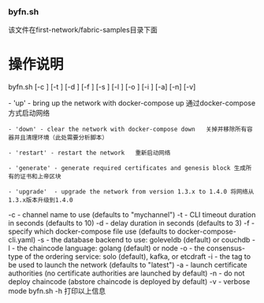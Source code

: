 ### byfn.sh

该文件在first-network/fabric-samples目录下面



# 操作说明

byfn.sh <mode> [-c <channel name>] [-t <timeout>] [-d <delay>] [-f <docker-compose-file>] [-s <dbtype>] [-l <language>] [-o <consensus-type>] [-i <imagetag>] [-a] [-n] [-v] 

<mode> 
    - 'up' - bring up the network with docker-compose up 通过docker-compose方式启动网络

    - 'down' - clear the network with docker-compose down   关掉并移除所有容器并且清理环境（此处需要分析脚本）

    - 'restart' - restart the network   重新启动网络

    - 'generate' - generate required certificates and genesis block 生成所有的证书和上帝区块

    - 'upgrade'  - upgrade the network from version 1.3.x to 1.4.0 将网络从1.3.x版本升级到1.4.0

  -c <channel name> - channel name to use (defaults to \"mychannel\")
  -t <timeout> - CLI timeout duration in seconds (defaults to 10)
  -d <delay> - delay duration in seconds (defaults to 3)
  -f <docker-compose-file> - specify which docker-compose file use (defaults to docker-compose-cli.yaml)
  -s <dbtype> - the database backend to use: goleveldb (default) or couchdb
  -l <language> - the chaincode language: golang (default) or node
  -o <consensus-type> - the consensus-type of the ordering service: solo (default), kafka, or etcdraft
  -i <imagetag> - the tag to be used to launch the network (defaults to \"latest\")
  -a - launch certificate authorities (no certificate authorities are launched by default)
  -n - do not deploy chaincode (abstore chaincode is deployed by default)
  -v - verbose mode
byfn.sh -h 打印以上信息
